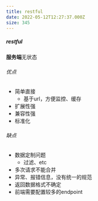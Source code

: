 ```yaml
---
title: restful
date: 2022-05-12T12:27:37.000Z
size: 345
---
```

##### restful

**服务端**无状态

###### 优点

- 简单直接
  - 基于url，方便监控、缓存
- 扩展性强
- 兼容性强
- 标准化

###### 缺点

- 数据定制问题
  - 过滤、etc
- 多次请求不能合并
- 异常、报错信息，没有统一的规范
- 返回数据格式不确定
- 前端需要配置较多的endpoint
